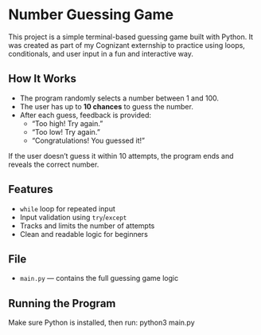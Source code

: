 # Number Guessing Game

This project is a simple terminal-based guessing game built with Python. It was created as part of my Cognizant externship to practice using loops, conditionals, and user input in a fun and interactive way.

## How It Works

- The program randomly selects a number between 1 and 100.
- The user has up to **10 chances** to guess the number.
- After each guess, feedback is provided:
  - “Too high! Try again.”
  - “Too low! Try again.”
  - “Congratulations! You guessed it!”

If the user doesn’t guess it within 10 attempts, the program ends and reveals the correct number.

## Features

- `while` loop for repeated input
- Input validation using `try`/`except`
- Tracks and limits the number of attempts
- Clean and readable logic for beginners

## File

- `main.py` — contains the full guessing game logic

## Running the Program

Make sure Python is installed, then run:
python3 main.py
